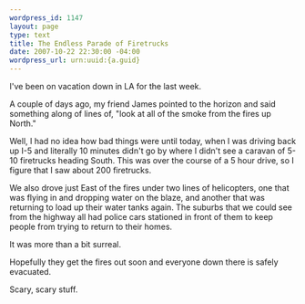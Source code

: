 ```yaml
--- 
wordpress_id: 1147
layout: page
type: text
title: The Endless Parade of Firetrucks
date: 2007-10-22 22:30:00 -04:00
wordpress_url: urn:uuid:{a.guid}
---
```

<p>I've been on vacation down in LA for the last week. </p>

<p>A couple of days ago, my friend James pointed to the horizon and said something along of lines of, "look at all of the smoke from the fires up North."</p>

<p>Well, I had no idea how bad things were until today, when I was driving back up I-5 and literally 10 minutes didn't go by where I didn't see a caravan of 5-10 firetrucks heading South.  This was over the course of a 5 hour drive, so I figure that I saw about 200 firetrucks.</p>

<p>We also drove just East of the fires under two lines of helicopters, one that was flying in and dropping water on the blaze, and another that was returning to load up their water tanks again.  The suburbs that we could see from the highway all had police cars stationed in front of them to keep people from trying to return to their homes.</p>

<p>It was more than a bit surreal.</p>

<p>Hopefully they get the fires out soon and everyone down there is safely evacuated.  </p>

<p>Scary, scary stuff.</p>
